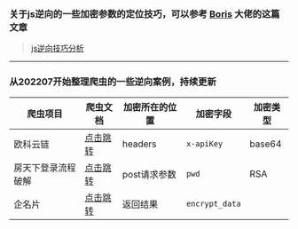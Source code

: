 ### 关于js逆向的一些加密参数的定位技巧，可以参考 [Boris](https://github.com/Boris-code) 大佬的这篇文章

> [js逆向技巧分析](https://zhuanlan.zhihu.com/p/108207751)

***

### 从202207开始整理爬虫的一些逆向案例，持续更新

爬虫项目 | 爬虫文档 | 加密所在的位置 | 加密字段 | 加密类型
---|---|---|---|---
欧科云链 | [点击跳转](https://blog.csdn.net/qq_42598133/article/details/125619096?spm=1001.2014.3001.5501) | headers | `x-apiKey` | base64
房天下登录流程破解 | [点击跳转](https://blog.csdn.net/qq_42598133/article/details/125658235?spm=1001.2014.3001.5501) | post请求参数 | `pwd` | RSA
企名片 | [点击跳转](https://blog.csdn.net/qq_42598133/article/details/125782518?spm=1001.2014.3001.5502) | 返回结果 | `encrypt_data` | 
